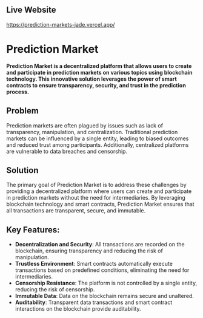 ## Live Website

https://prediction-markets-jade.vercel.app/


# Prediction Market

**Prediction Market is a decentralized platform that allows users to create and participate in prediction markets on various topics using blockchain technology. This innovative solution leverages the power of smart contracts to ensure transparency, security, and trust in the prediction process.**

## Problem

Prediction markets are often plagued by issues such as lack of transparency, manipulation, and centralization. Traditional prediction markets can be influenced by a single entity, leading to biased outcomes and reduced trust among participants. Additionally, centralized platforms are vulnerable to data breaches and censorship.

## Solution 

The primary goal of Prediction Market is to address these challenges by providing a decentralized platform where users can create and participate in prediction markets without the need for intermediaries. By leveraging blockchain technology and smart contracts, Prediction Market ensures that all transactions are transparent, secure, and immutable.

## Key Features:

- **Decentralization and Security**: All transactions are recorded on the blockchain, ensuring transparency and reducing the risk of manipulation.
- **Trustless Environment**: Smart contracts automatically execute transactions based on predefined conditions, eliminating the need for intermediaries.
- **Censorship Resistance**: The platform is not controlled by a single entity, reducing the risk of censorship.
- **Immutable Data**: Data on the blockchain remains secure and unaltered.
- **Auditability**: Transparent data transactions and smart contract interactions on the blockchain provide auditability.